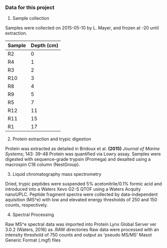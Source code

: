 ### Data for this project ###

1. Sample collection

  Samples were collected on 2015-05-10 by L. Mayer, and frozen at -20 until extraction.
  
  | Sample   | Depth (cm)|
  | -------- | --------- |
  | R2       |  0        |
  | R4       |  1        |
  | R3       |  2        |
  | R10      |  3        |
  | R8       |  4        |
  | R9       |  5        |
  | R5       |  7        |
  | R12      |  11       |
  | R11      |  15       |
  | R1       |  17       |
  
2. Protein extraction and trypic digestion

  Protein was extracted as detailed in Bridoux et al. **(2015)** _Journal of Marine Systems_; 143: 39-48
  Protein was quantified via Lowry assay.
  Samples were digested with sequence-grade trypsin (Promega) and desalted using a macrospin C18 column (NestGroup).

3. Liquid chromatography mass spectrometry

  Dried, trypic peptides were suspended 5% acetonitrile/0.1% formic acid and introduced into a Waters Xevo G2-S QTOF using a Waters Acquity nanoUPLC. 
  Peptide fragment spectra were collected by data-independent aquisition (MS^e) with low and elevated energy thresholds of 250 and 150 counts, respectively. 
  

4. Spectral Processing

  Raw MS^e spectral data was imported into Protein Lynx Global Server ver 3.0.2 (Waters, 2016) as .RAW directories
  Raw data were processed with an intensity threshold of 750 counts and output as 'pseudo MS/MS' Masot Generic Format (.mgf) files 
